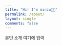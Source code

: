 ```yaml
---
title: "Hi! I'm minzu👋🏻"
permalink: /about/
layout: single
comments: false
---
```


본인 소개 여기에 입력
